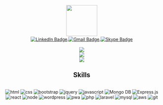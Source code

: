 <div id="header" align="center">
  <img src="https://media.giphy.com/media/M9gbBd9nbDrOTu1Mqx/giphy.gif" width="100"/>
</div>
<div id="badges" align="center">
    <a href="https://www.linkedin.com/in/muhammad6153/"  align="center">
      <img align="center" src="https://img.shields.io/badge/LinkedIn-blue?style=for-the-badge&logo=linkedin&logoColor=white" alt="LinkedIn Badge"/>
    </a>
      <a href="mailto:muhammad6153@gmail.com"  align="center">
      <img  align="center" src="https://img.shields.io/badge/Email-red?style=for-the-badge&logo=gmail&logoColor=white" alt="Gmail Badge"/>
    </a>
    <a href="https://join.skype.com/invite/v1ooCh7XlUdU"  align="center">
      <img  align="center" src="https://img.shields.io/badge/-Skype-00aff0?style=for-the-badge&logo=skype&logoColor=white" alt="Skype Badge"/>
    </a>
    <br><br>
    <picture align="center">
        <source 
        srcset="https://streak-stats.demolab.com/?user=muhammad6153&theme=github-dark&date_format=M%20j%5B%2C%20Y%5D&mode=daily&hide_border=true"
        media="(prefers-color-scheme: dark)"
        />
        <source
        srcset="https://streak-stats.demolab.com/?user=muhammad6153&theme=github-dark&date_format=M%20j%5B%2C%20Y%5D&mode=daily"
        media="(prefers-color-scheme: light), (prefers-color-scheme: no-preference)"
        />
        <img src="https://streak-stats.demolab.com/?user=muhammad6153&theme=github-dark&date_format=M%20j%5B%2C%20Y%5D&mode=daily" />
    </picture>
    <br> 
    <picture align="center">
        <source 
        srcset="http://github-profile-summary-cards.vercel.app/api/cards/profile-details?username=muhammad6153&theme=github_dark"
        media="(prefers-color-scheme: dark)"
        />
        <source
        srcset="http://github-profile-summary-cards.vercel.app/api/cards/profile-details?username=muhammad6153&theme=github_dark"
        media="(prefers-color-scheme: light), (prefers-color-scheme: no-preference)"
        />
        <img src="http://github-profile-summary-cards.vercel.app/api/cards/profile-details?username=muhammad6153&theme=github_dark" />
    </picture>
  <br>
      <picture align="center">
        <source 
        srcset="http://github-profile-summary-cards.vercel.app/api/cards/repos-per-language?username=muhammad6153&theme=github_dark"
        media="(prefers-color-scheme: dark)"
        />
        <source
        srcset="http://github-profile-summary-cards.vercel.app/api/cards/repos-per-language?username=muhammad6153&theme=github_dark"
        media="(prefers-color-scheme: light), (prefers-color-scheme: no-preference)"
        />
        <img src="http://github-profile-summary-cards.vercel.app/api/cards/repos-per-language?username=muhammad6153&theme=github_dark" />
    </picture>
  <br>
  
## Skills
 
<br>  
<img src="https://img.shields.io/badge/-HTML5-E34F26?style=for-the-badge&logo=html5&logoColor=white" alt="html">
<img src="https://img.shields.io/badge/-CSS3-1572B6?style=for-the-badge&logo=css3" alt="css">
<img src="https://img.shields.io/badge/-Bootstrap-563D7C?style=for-the-badge&logo=bootstrap" alt="bootstrap">
<img src="https://img.shields.io/badge/jQuery-0769AD?style=for-the-badge&logo=jquery&logoColor=white" alt="jquery">
<img src="https://img.shields.io/badge/-JavaScript-black?style=for-the-badge&logo=javascript" alt="javascript">
<img src="https://img.shields.io/badge/-Mongo%20db-black?style=for-the-badge&logo=mongodb" alt="Mongo DB">
<img src="https://img.shields.io/badge/-Express-black?style=for-the-badge&logo=express" alt="Express.js">
<img src="https://img.shields.io/badge/-React-black?style=for-the-badge&logo=react" alt="react">
<img src="https://img.shields.io/badge/-Nodejs-black?style=for-the-badge&logo=Node.js" alt="node">
<img src="https://img.shields.io/badge/-Wordpress-00749c?style=for-the-badge&logo=wordpress&logoColor=white" alt="wordpress">
<img src="https://img.shields.io/badge/Progressive_Web_App-4285F4?style=for-the-badge&logo=googlechrome&logoColor=white" alt="pwa">
<img src="https://img.shields.io/badge/-Php-black?style=for-the-badge&logo=Php" alt="php">
<img src="https://img.shields.io/badge/-Laravel-E34F26?style=for-the-badge&logo=laravel&logoColor=white" alt="laravel">
<img src="https://img.shields.io/badge/-MySQL-black?style=for-the-badge&logo=mysql" alt="mysql">
<img src="https://img.shields.io/badge/Amazon%20AWS-232F3E?style=for-the-badge&logo=amazon-aws" alt="aws">
<img src="https://img.shields.io/badge/-Git-black?style=for-the-badge&logo=git" alt="git">
</div>  


